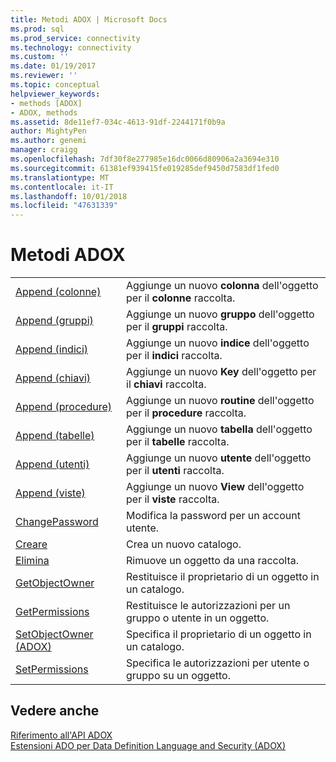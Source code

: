 ```yaml
---
title: Metodi ADOX | Microsoft Docs
ms.prod: sql
ms.prod_service: connectivity
ms.technology: connectivity
ms.custom: ''
ms.date: 01/19/2017
ms.reviewer: ''
ms.topic: conceptual
helpviewer_keywords:
- methods [ADOX]
- ADOX, methods
ms.assetid: 8de11ef7-034c-4613-91df-2244171f0b9a
author: MightyPen
ms.author: genemi
manager: craigg
ms.openlocfilehash: 7df30f8e277985e16dc0066d80906a2a3694e310
ms.sourcegitcommit: 61381ef939415fe019285def9450d7583df1fed0
ms.translationtype: MT
ms.contentlocale: it-IT
ms.lasthandoff: 10/01/2018
ms.locfileid: "47631339"
---
```

# <a name="adox-methods"></a>Metodi ADOX
|||  
|-|-|  
|[Append (colonne)](../../../ado/reference/adox-api/append-method-adox-columns.md)|Aggiunge un nuovo **colonna** dell'oggetto per il **colonne** raccolta.|  
|[Append (gruppi)](../../../ado/reference/adox-api/append-method-adox-groups.md)|Aggiunge un nuovo **gruppo** dell'oggetto per il **gruppi** raccolta.|  
|[Append (indici)](../../../ado/reference/adox-api/append-method-adox-indexes.md)|Aggiunge un nuovo **indice** dell'oggetto per il **indici** raccolta.|  
|[Append (chiavi)](../../../ado/reference/adox-api/append-method-adox-keys.md)|Aggiunge un nuovo **Key** dell'oggetto per il **chiavi** raccolta.|  
|[Append (procedure)](../../../ado/reference/adox-api/append-method-adox-procedures.md)|Aggiunge un nuovo **routine** dell'oggetto per il **procedure** raccolta.|  
|[Append (tabelle)](../../../ado/reference/adox-api/append-method-adox-tables.md)|Aggiunge un nuovo **tabella** dell'oggetto per il **tabelle** raccolta.|  
|[Append (utenti)](../../../ado/reference/adox-api/append-method-adox-users.md)|Aggiunge un nuovo **utente** dell'oggetto per il **utenti** raccolta.|  
|[Append (viste)](../../../ado/reference/adox-api/append-method-adox-views.md)|Aggiunge un nuovo **View** dell'oggetto per il **viste** raccolta.|  
|[ChangePassword](../../../ado/reference/adox-api/changepassword-method-adox.md)|Modifica la password per un account utente.|  
|[Creare](../../../ado/reference/adox-api/create-method-adox.md)|Crea un nuovo catalogo.|  
|[Elimina](../../../ado/reference/adox-api/delete-method-adox-collections.md)|Rimuove un oggetto da una raccolta.|  
|[GetObjectOwner](../../../ado/reference/adox-api/getobjectowner-method-adox.md)|Restituisce il proprietario di un oggetto in un catalogo.|  
|[GetPermissions](../../../ado/reference/adox-api/getpermissions-method-adox.md)|Restituisce le autorizzazioni per un gruppo o utente in un oggetto.|  
|[SetObjectOwner (ADOX)](../../../ado/reference/adox-api/setobjectowner-method.md)|Specifica il proprietario di un oggetto in un catalogo.|  
|[SetPermissions](../../../ado/reference/adox-api/setpermissions-method-adox.md)|Specifica le autorizzazioni per utente o gruppo su un oggetto.|  
  
## <a name="see-also"></a>Vedere anche  
 [Riferimento all'API ADOX](../../../ado/reference/adox-api/adox-api-reference.md)   
 [Estensioni ADO per Data Definition Language and Security (ADOX)](../../../ado/guide/extensions/ado-extensions-for-data-definition-language-and-security-adox.md)
